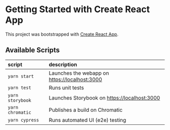 # Getting Started with Create React App

This project was bootstrapped with [Create React App](https://github.com/facebook/create-react-app).

## Available Scripts

| script           | description                                                             |
| :--------------- | :---------------------------------------------------------------------- |
| `yarn start`     | Launches the webapp on [https://localhost:3000](https://localhost:3000) |
| `yarn test`      | Runs unit tests                                                         |
| `yarn storybook` | Launches Storybook on [https://localhost:3000](https://localhost:3000)  |
| `yarn chromatic` | Publishes a build on Chromatic                                          |
| `yarn cypress`   | Runs automated UI (e2e) testing                                         |

